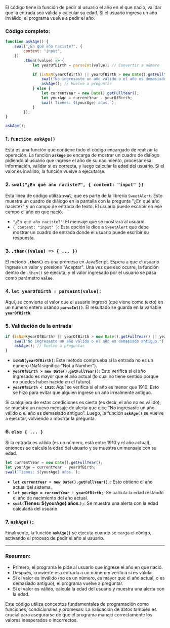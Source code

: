 El código tiene la función de pedir al usuario el año en el que nació, validar que la entrada sea válida y calcular su edad. Si el usuario ingresa un año inválido, el programa vuelve a pedir el año.

### Código completo:

```javascript
function askAge() {
    swal("¿En qué año naciste?", {
        content: "input",
    })
        .then((value) => {
            let yearOfBirth = parseInt(value); // Convertir a número

            if (isNaN(yearOfBirth) || yearOfBirth > new Date().getFullYear() || yearOfBirth < 1910) {
                swal("No ingresaste un año válido o el año es demasiado antiguo.");
                askAge(); // Vuelve a preguntar
            } else {
                let currentYear = new Date().getFullYear();
                let yourAge = currentYear - yearOfBirth;
                swal(`Tienes: ${yourAge} años.`);
            }
        });
}

askAge();
```

### 1. **`function askAge()`**

Esta es una función que contiene todo el código encargado de realizar la operación. La función **`askAge`** se encarga de mostrar un cuadro de diálogo pidiendo al usuario que ingrese el año de su nacimiento, procesar esa información, validar si es correcta, y luego calcular la edad del usuario. Si el valor es inválido, la función vuelve a ejecutarse.

### 2. **`swal("¿En qué año naciste?", { content: "input" })`**

Esta línea de código utiliza **`swal`**, que es parte de la librería `SweetAlert`. Esto muestra un cuadro de diálogo en la pantalla con la pregunta "¿En qué año naciste?" y un campo de entrada de texto. El usuario puede escribir en ese campo el año en que nació.

- `"¿En qué año naciste?"`: El mensaje que se mostrará al usuario.
- `{ content: "input" }`: Esta opción le dice a `SweetAlert` que debe mostrar un cuadro de entrada donde el usuario puede escribir su respuesta.

### 3. **`.then((value) => { ... })`**

El método **`.then()`** es una promesa en JavaScript. Espera a que el usuario ingrese un valor y presione "Aceptar". Una vez que eso ocurre, la función dentro de `.then()` se ejecuta, y el valor ingresado por el usuario se pasa como parámetro **`value`**.

### 4. **`let yearOfBirth = parseInt(value);`**

Aquí, se convierte el valor que el usuario ingresó (que viene como texto) en un número entero usando **`parseInt()`**. El resultado se guarda en la variable **`yearOfBirth`**.

### 5. **Validación de la entrada**

```javascript
if (isNaN(yearOfBirth) || yearOfBirth > new Date().getFullYear() || yearOfBirth < 1910) {
    swal("No ingresaste un año válido o el año es demasiado antiguo.");
    askAge(); // Vuelve a preguntar
}
```

- **`isNaN(yearOfBirth)`**: Este método comprueba si la entrada no es un número (NaN significa "Not a Number").
- **`yearOfBirth > new Date().getFullYear()`**: Esto verifica si el año ingresado es mayor que el año actual (lo cual no tiene sentido porque no puedes haber nacido en el futuro).
- **`yearOfBirth < 1910`**: Aquí se verifica si el año es menor que 1910. Esto se hizo para evitar que alguien ingrese un año irrealmente antiguo.

Si cualquiera de estas condiciones es cierta (es decir, el año no es válido), se muestra un nuevo mensaje de alerta que dice "No ingresaste un año válido o el año es demasiado antiguo". Luego, la función **`askAge()`** se vuelve a ejecutar, volviendo a mostrar la pregunta.

### 6. **`else { ... }`**

Si la entrada es válida (es un número, está entre 1910 y el año actual), entonces se calcula la edad del usuario y se muestra un mensaje con su edad.

```javascript
let currentYear = new Date().getFullYear();
let yourAge = currentYear - yearOfBirth;
swal(`Tienes: ${yourAge} años.`);
```

- **`let currentYear = new Date().getFullYear();`**: Esto obtiene el año actual del sistema.
- **`let yourAge = currentYear - yearOfBirth;`**: Se calcula la edad restando el año de nacimiento del año actual.
- **`swal(`Tienes: ${yourAge} años.`);`**: Se muestra una alerta con la edad calculada del usuario.

### 7. **`askAge();`**

Finalmente, la función **`askAge()`** se ejecuta cuando se carga el código, activando el proceso de pedir el año al usuario.

---

### Resumen:
- Primero, el programa le pide al usuario que ingrese el año en que nació.
- Después, convierte esa entrada a un número y verifica si es válida.
- Si el valor es inválido (no es un número, es mayor que el año actual, o es demasiado antiguo), el programa vuelve a preguntar.
- Si el valor es válido, calcula la edad del usuario y muestra una alerta con la edad.

Este código utiliza conceptos fundamentales de programación como funciones, condicionales y promesas. La validación de datos también es crucial para asegurarse de que el programa maneje correctamente los valores inesperados o incorrectos.
